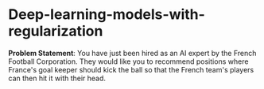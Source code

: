 # Deep-learning-models-with-regularization
**Problem Statement**: You have just been hired as an AI expert by the French Football Corporation. They would like you to recommend positions where
France's goal keeper should kick the ball so that the French team's players can then hit it with their head.
